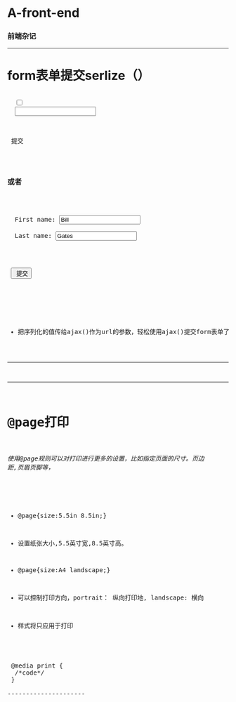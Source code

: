 # A-front-end
### 前端杂记

---------------
# form表单提交serlize（）
<pre>
<form id="seachForm" action=" url " method="post">
  <input id="one" name="eaml" value="eaml_c" type="checkbox">
  <input type="text" id="mealText" name="content"/>
  </form>
<a id="query"> 提交</a>

<script>
$("#query").click(function(){
    //$("#mealText").val();
   $("#seachForm").submit();
})

</script>
### 或者
 <form id="seachForm">
  First name: <input type="text" name="FirstName" value="Bill" /><br />
  Last name: <input type="text" name="LastName" value="Gates" /><br />
 </form>
 <button id="query"> 提交</button>

<script>
$("#query").click(function(){
    $.ajax({
      type:post,
      url:url,
      data:$("#seachForm").serialize(), //FirstName=Bill&&LastName=Gates
      success:function(data){
        console.log(data);
      }
    })
})
</script>

</code>

* 把序列化的值传给ajax()作为url的参数，轻松使用ajax()提交form表单了，而不需要一个一个获取表单中的值然后传给ajax()
------------------------

-------------------
# @page打印
###### 使用@page规则可以对打印进行更多的设置，比如指定页面的尺寸。页边 距,页眉页脚等，
* @page{size:5.5in 8.5in;}
* 设置纸张大小,5.5英寸宽,8.5英寸高。
* @page{size:A4 landscape;}
* 可以控制打印方向，portrait： 纵向打印地,  landscape: 横向

* 样式将只应用于打印 
<pre>
 @media print {
  /*code*/
 }
</code>
---------------------









